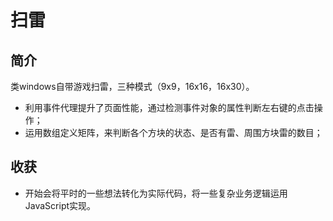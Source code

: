 # 扫雷

## 简介

类windows自带游戏扫雷，三种模式（9x9，16x16，16x30）。

- 利用事件代理提升了页面性能，通过检测事件对象的属性判断左右键的点击操作；
- 运用数组定义矩阵，来判断各个方块的状态、是否有雷、周围方块雷的数目；

## 收获

- 开始会将平时的一些想法转化为实际代码，将一些复杂业务逻辑运用JavaScript实现。

